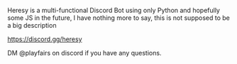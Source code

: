 Heresy is a multi-functional Discord Bot using only Python and hopefully some JS in the future, I have nothing more to say, this is not supposed to be a big description

https://discord.gg/heresy

DM @playfairs on discord if you have any questions.
